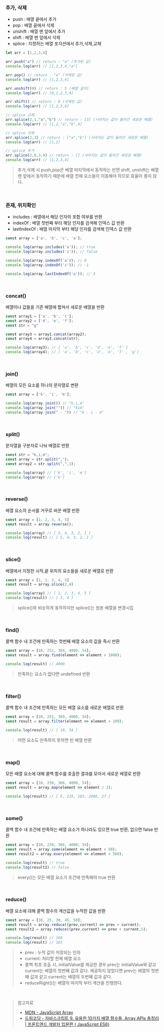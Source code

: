 ### 추가, 삭제

* push : 배열 끝에서 추가
* pop : 배열 끝에서 삭제
* unshift : 배열 맨 앞에서 추가
* shift : 배열 맨 앞에서 삭제
* splice : 지정하는 배열 포지션에서 추가,삭제,교체
```javascript
let arr = [1,2,3,4]

arr.push("a") // return : "a" (추가된 값)
console.log(arr) // [1,2,3,4,"a"]

arr.pop() // return : "a" (삭제된 값)
console.log(arr) // [1,2,3,4]

arr.unshift(0) // return : 5 (배열 길이)
console.log(arr) // [0,1,2,3,4]

arr.shift() // return : 0 (삭제된 값)
console.log(arr) // [1,2,3,4]

// splice 교체
arr.splice(2,1,"a","b") // return : [3] (사라지는 값이 들어간 새로운 배열)
console.log(arr) // [1,2,"a","b",4]

// splice 삭제
arr.splice(2,3) // return : ["a","b"] (사라지는 값이 들어간 새로운 배열)
console.log(arr) // [1,2]

// splice 추가
arr.splice(2,0,3,4) // return : [] (사라지는 값이 들어간 새로운 배열)
console.log(arr) // [1,2,3,4]
```
>추가,삭제 시 push,pop은 배열 마지막에서 동작하는 반면 shift, unshift는 배열 맨 앞에서 동작하기 때문에 배열 전체 요소들이 이동해야 하므로 효율이 좋지 않다.

<br>

### 존재, 위치확인
* includes : 배열에서 해당 인자의 포함 여부를 반환
* indexOf : 배열 첫번째 부터 해당 인자를 검색해 인덱스 값 반환
* lastIndexOf : 배열 마지막 부터 해당 인자를 검색해 인덱스 값 반환
```javascript
const array = ['a', 'b', 'c', 'a'];

console.log(array.includes('a')); // true
console.log(array.includes('z')); // false

console.log(array.indexOf('a')); // 0
console.log(array.indexOf('z')); // -1

console.log(array.lastIndexOf('a')); // 3    
```

<br>

### concat()
배열이나 값들을 기존 배열에 합쳐서 새로운 배열을 반환
```javascript
const array1 = ['a', 'b', 'c'];
const array2 = ['d', 'e', 'f'];
const str = "g"

const array3 = array1.concat(array2);
const array4 = array3.concat(str);

console.log(array3); // [ 'a', 'b', 'c', 'd', 'e', 'f' ]
console.log(array4); // [ 'a', 'b', 'c', 'd', 'e', 'f' , 'g']
```

<br>

### join()
배열의 모든 요소를 하나의 문자열로 변환
```javascript
const array = ['k', 'i', 'm'];

console.log(array.join()) // "k,i,m"
console.log(array.join("")) // "kim"
console.log(array.join(" - ")) // "k - i - m"
```

<br>

### split()
문자열을 구분자로 나눠 배열로 반환
```javascript
const str = "k,i,m";
const array = str.split(",");
const array2 = str.split(",",1);

console.log(array) // ['k', 'i', 'm']
console.log(array) // ['k']
```

<br>

### reverse()
배열 요소의 순서를 거꾸로 바꾼 배열 반환
```javascript
const array = [1, 2, 3, 4, 5]
const result = array.reverse();

console.log(array) // [ 5, 4, 3, 2, 1 ]
console.log(result) // [ 5, 4, 3, 2, 1 ]
```

<br>

### slice()
배열에서 지정한 시작,끝 위치의 요소들을 새로운 배열로 반환
```javascript
const array = [1, 2, 3, 4, 5]
const result = array.slice(2,4)

console.log(array) // [ 1, 2, 3, 4, 5 ]
console.log(result) // [ 3, 4 ]
```
>splice()와 비슷하게 동작하지만 splice()는 원본 배열을 변경시킴

<br>

### find()
콜백 함수 내 조건에 만족하는 첫번째 배열 요소의 값을 즉시 반환
```javascript
const array = [10, 251, 369, 4000, 54];
const result = array.find(element => element > 1000);

console.log(result) // 4000
```
>만족하는 요소가 없다면 undefined 반환 

<br>

### filter()
콜백 함수 내 조건에 만족하는 모든 배열 요소를 새로운 배열로 반환
```javascript
const array = [10, 251, 369, 4000, 54];
const result = array.filter(element => element < 100);

console.log(result) // [ 10, 54 ]
```
>어떤 요소도 만족하지 못하면 빈 배열 반환

<br>

### map()
모든 배열 요소에 대해 콜백 함수를 호출한 결과를 모아서 새로운 배열로 반환
```javascript
const array = [10, 250, 366, 4000, 54];
const result = array.map(element => element / 2);

console.log(result) // [ 5, 125, 183, 2000, 27 ]
```

<br>

### some()
콜백 함수 내 조건에 만족하는 배열 요소가 하나라도 있으면 true 반환, 없으면 false 반환
```javascript
const array = [10, 250, 366, 4000, 54];
const result = array.some(element => element < 50);
const result2 = array.every(element => element < 500);

console.log(result) // true
console.log(result2) // false
```
>every()는 모든 배열 요소가 조건에 만족해야 true 반환

<br>

### reduce()
배열 요소에 대해 콜백 함수의 계산값을 누적한 값을 반환
```javascript
const array = [10, 25, 30, 45, 50];
const result = array.reduce((prev,current) => prev + current);
const result2 = array.reduce((prev,current) => prev + current,5);

console.log(result) // 160
console.log(result) // 165
```
>* prev : 누적 값이 저장되는 인자
>* current: 처리할 현재 배열 요소
>* 콜백 최초 호출 시, initialValue를 제공한 경우 prev는 initialValue와 같고 current는 배열의 첫번째 값과 같다. 제공하지 않았다면 prev는 배열의 첫번째 값과 같고 current는 배열의 두번째 값과 같다.
>* reduceRight()는 배열의 마지막 부터 계산을 진행한다.

<br>

>참고자료
>* [MDN - JavaScript Array](https://developer.mozilla.org/ko/docs/Web/JavaScript/Reference/Global_Objects/Array)
>* [드림코딩 - 자바스크립트 9. 유용한 10가지 배열 함수들. Array APIs 총정리 | 프론트엔드 개발자 입문편 ( JavaScript ES6)](https://www.youtube.com/watch?v=3CUjtKJ7PJg&list=PLv2d7VI9OotTVOL4QmPfvJWPJvkmv6h-2&index=10)
